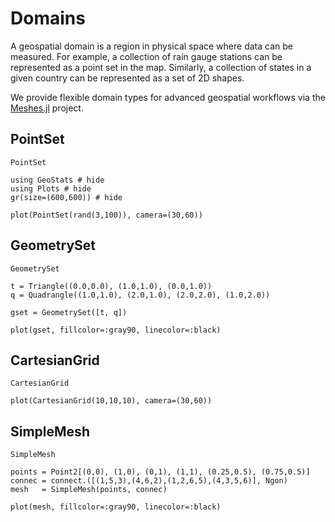 # Domains

A geospatial domain is a region in physical space where data
can be measured. For example, a collection of rain gauge stations
can be represented as a point set in the map. Similarly, a collection
of states in a given country can be represented as a set of 2D shapes.

We provide flexible domain types for advanced geospatial workflows via
the [Meshes.jl](https://github.com/JuliaGeometry/Meshes.jl) project.

## PointSet

```@docs
PointSet
```

```@example domains
using GeoStats # hide
using Plots # hide
gr(size=(600,600)) # hide

plot(PointSet(rand(3,100)), camera=(30,60))
```

## GeometrySet

```@docs
GeometrySet
```

```@example domains
t = Triangle((0.0,0.0), (1.0,1.0), (0.0,1.0))
q = Quadrangle((1.0,1.0), (2.0,1.0), (2.0,2.0), (1.0,2.0))

gset = GeometrySet([t, q])
```

```@example domains
plot(gset, fillcolor=:gray90, linecolor=:black)
```

## CartesianGrid

```@docs
CartesianGrid
```

```@example domains
plot(CartesianGrid(10,10,10), camera=(30,60))
```

## SimpleMesh

```@docs
SimpleMesh
```

```@example domains
points = Point2[(0,0), (1,0), (0,1), (1,1), (0.25,0.5), (0.75,0.5)]
connec = connect.([(1,5,3),(4,6,2),(1,2,6,5),(4,3,5,6)], Ngon)
mesh   = SimpleMesh(points, connec)
```

```@example domains
plot(mesh, fillcolor=:gray90, linecolor=:black)
```
